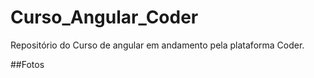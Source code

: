 # Curso_Angular_Coder
Repositório do Curso de angular em andamento pela plataforma Coder. 

##Fotos 

